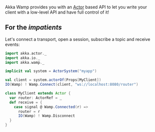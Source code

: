 Akka Wamp provides you with an [Actor](http://doc.akka.io/docs/akka/2.4.10/scala/actors.html) based API to let you write your client with a low-level API and have full control of it!

## For the _impatients_
Let's connect a transport, open a session, subscribe a topic and receive events:

```scala
import akka.actor._
import akka.io._
import akka.wamp._

implicit val system = ActorSystem("myapp")

val client = system.actorOf(Props[MyClient])
IO(Wamp) ! Wamp.Connect(client, "ws://localhost:8080/router")

class MyClient extends Actor {
  var router: ActorRef = _
  def receive = {
    case signal @ Wamp.Connected(r) =>
      router = r
      IO(Wamp) ! Wamp.Disconnect
  }
}
```